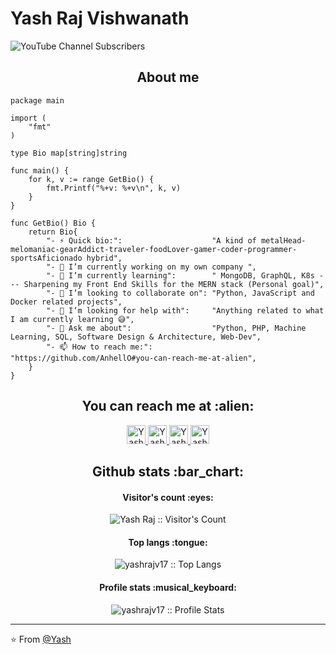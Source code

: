 # Yash Raj Vishwanath

![YouTube Channel Subscribers](https://img.shields.io/youtube/channel/subscribers/UC1oSAukVNV0-sPois5JJVPA?logo=youtube&logoColor=red&style=for-the-badge)


<h2 align="center">About me</h2>

```golang
package main

import (
	"fmt"
)

type Bio map[string]string

func main() {
	for k, v := range GetBio() {
		fmt.Printf("%+v: %+v\n", k, v)
	}
}

func GetBio() Bio {
	return Bio{
		"- ⚡ Quick bio:":                    "A kind of metalHead-melomaniac-gearAddict-traveler-foodLover-gamer-coder-programmer-sportsAficionado hybrid",
		"- 🔭 I’m currently working on my own company ",
		"- 🌱 I’m currently learning":        " MongoDB, GraphQL, K8s --- Sharpening my Front End Skills for the MERN stack (Personal goal)",
		"- 👯 I’m looking to collaborate on": "Python, JavaScript and Docker related projects",
		"- 🤔 I’m looking for help with":     "Anything related to what I am currently learning 😅",
		"- 💬 Ask me about":                  "Python, PHP, Machine Learning, SQL, Software Design & Architecture, Web-Dev",
		"- 📫 How to reach me:":              "https://github.com/AnhellO#you-can-reach-me-at-alien",
	}
}
```

<h2 align="center">You can reach me at :alien:</h2>

<p align="center">

  <a href="https://www.linkedin.com/in/yash-raj-vishwanath/">
    <img src="https://www.vectorlogo.zone/logos/linkedin/linkedin-icon.svg" alt="Yash Raj Vishwanath's LinkedIn Profile" height="30" width="30">
  </a>

  <a href="https://stackoverflow.com/users/17762033/yash-raj-vishwanath">
    <img src="https://www.vectorlogo.zone/logos/stackoverflow/stackoverflow-icon.svg" alt="Yash Raj Vishwanath's Stack Overflow Profile" height="30" width="30">
  </a>

  
  <a href="https://twitter.com/YashrajVishwan1">
    <img src="https://www.vectorlogo.zone/logos/twitter/twitter-tile.svg" alt="Yash Raj Vishwanath's Twitter Profile" height="30" width="30">
  </a>
  
  <a href="https://www.youtube.com/channel/UC1oSAukVNV0-sPois5JJVPA">
    <img src="https://www.vectorlogo.zone/logos/youtube/youtube-icon.svg" alt="Yash The Geek's YouTube Channel" height="30" width="30">
  </a>
</p>

<h2 align="center">Github stats :bar_chart:</h2>


<h4 align="center">Visitor's count :eyes:</h4>

<p align="center"><img src="https://profile-counter.glitch.me/{yashrajv17}/count.svg" alt="Yash Raj :: Visitor's Count" /></p>

<h4 align="center">Top langs :tongue:</h4>

<p align="center"><img src="https://github-readme-stats.vercel.app/api/top-langs/?username=yashrajv17&langs_count=10&theme=tokyonight&layout=compact" alt="yashrajv17 :: Top Langs" /></p>

<h4 align="center">Profile stats :musical_keyboard:</h4>

<p align="center"><img src="https://github-readme-stats.vercel.app/api?username=yashrajv17&show_icons=true&theme=synthwave" alt="yashrajv17 :: Profile Stats" /></p>

  ---
  
⭐️ From [@Yash](https://github.com/yashrajv17)
